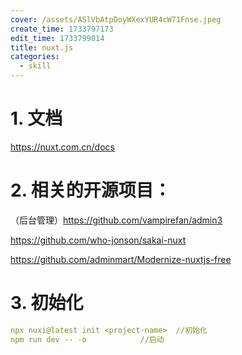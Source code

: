 ```yaml
---
cover: /assets/ASlVbAtpDoyWXexYUR4cW71Fnse.jpeg
create_time: 1733797173
edit_time: 1733799014
title: nuxt.js
categories:
  - skill
---
```



# 1. 文档

https://nuxt.com.cn/docs

# 2. 相关的开源项目：

（后台管理）https://github.com/vampirefan/admin3

https://github.com/who-jonson/sakai-nuxt

https://github.com/adminmart/Modernize-nuxtjs-free

# 3. 初始化

```yaml
npx nuxi@latest init <project-name>  //初始化
npm run dev -- -o            //启动
```

